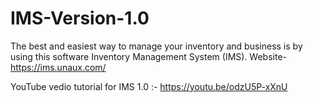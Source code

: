 # IMS-Version-1.0
The best and easiest way to manage your inventory and business is by using this software Inventory Management System (IMS).  Website-  https://ims.unaux.com/

YouTube vedio tutorial for IMS 1.0 :- https://youtu.be/odzU5P-xXnU 



